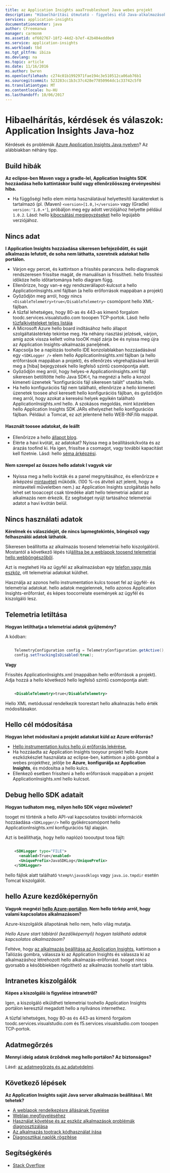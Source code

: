 ```yaml
---
title: az Application Insights aaaTroubleshoot Java webes projekt
description: "Hibaelhárítási útmutató - figyelési élő Java-alkalmazásokhoz az Application insights szolgáltatással."
services: application-insights
documentationcenter: java
author: CFreemanwa
manager: carmonm
ms.assetid: ef602767-18f2-44d2-b7ef-42b404edd0e9
ms.service: application-insights
ms.workload: tbd
ms.tgt_pltfrm: ibiza
ms.devlang: na
ms.topic: article
ms.date: 11/16/2016
ms.author: bwren
ms.openlocfilehash: c274c01b1992971fae194c3e510512ca06ab76b1
ms.sourcegitcommit: 523283cc1b3c37c428e77850964dc1c33742c5f0
ms.translationtype: MT
ms.contentlocale: hu-HU
ms.lasthandoff: 10/06/2017
---
```

# <a name="troubleshooting-and-q-and-a-for-application-insights-for-java"></a>Hibaelhárítás, kérdések és válaszok: Application Insights Java-hoz
Kérdések és problémák [Azure Application Insights Java nyelven][java]? Az alábbiakban néhány tipp.

## <a name="build-errors"></a>Build hibák
**Az eclipse-ben Maven vagy a gradle-lel, Application Insights SDK hozzáadása hello kattintáskor build vagy ellenőrzőösszeg érvényesítési hiba.**

* Ha függőségi hello <version> elem minta használatával helyettesítő karaktereket is tartalmazó (pl. (Maven) `<version>[1.0,)</version>` vagy (Gradle) `version:'1.0.+'`), próbáljon meg egy adott verziójához helyette például `1.0.2`. Lásd: hello [kibocsátási megjegyzéseket](https://github.com/Microsoft/ApplicationInsights-Java#release-notes) hello legújabb verziójához.

## <a name="no-data"></a>Nincs adat
**I Application Insights hozzáadása sikeresen befejeződött, és saját alkalmazás lefutott, de soha nem láthatta, szeretnék adatokat hello portálon.**

* Várjon egy percet, és kattintson a frissítés parancsra. hello diagramok rendszeresen frissítse magát, de manuálisan is frissítheti. hello frissítési időköze hello időtartománya hello diagram függ.
* Ellenőrizze, hogy van-e egy rendszerállapot-kulcsot a hello ApplicationInsights.xml fájlban (a hello erőforrások mappában a projekt)
* Győződjön meg arról, hogy nincs `<DisableTelemetry>true</DisableTelemetry>` csomópont hello XML-fájlban.
* A tűzfal lehetséges, hogy 80-as és 443-as kimenő forgalom toodc.services.visualstudio.com tooopen TCP-portok. Lásd: hello [tűzfalkivételeket teljes listája](app-insights-ip-addresses.md)
* A Microsoft Azure hello board indításához hello állapot szolgáltatástérkép tekintse meg. Ha néhány riasztási jelzések, várjon, amíg azok vissza kellett volna tooOK majd zárja be és nyissa meg újra az Application Insights-alkalmazás paneljének.
* Kapcsolja be a naplózás toohello IDE konzolablakban hozzáadásával egy `<SDKLogger />` elem hello ApplicationInsights.xml fájlban (a hello erőforrások mappában a projekt), és ellenőrzés végrehajtásával kerüli meg a [hiba] bejegyzések hello legfelső szintű csomópontja alatt.
* Győződjön meg arról, hogy helyes-e ApplicationInsights.xml fájl sikeresen betöltötte hello Java SDK-t, ha megnézi a hello a konzol kimeneti üzenetek "konfigurációs fájl sikeresen talált" utasítás hello.
* Ha hello konfigurációs fájl nem található, ellenőrizze a hello kimeneti üzenetek toosee ahol keresett hello konfigurációs fájlban, és győződjön meg arról, hogy azokat a keresési helyek egyikén található ApplicationInsights.xml hello. A szokásos megoldás, mint közelében hello Application Insights SDK JARs elhelyezhet hello konfigurációs fájlban. Például: a Tomcat, ez azt jelentené hello WEB-INF/lib mappát.

#### <a name="i-used-toosee-data-but-it-has-stopped"></a>Használt toosee adatokat, de leállt
* Ellenőrizze a hello [állapot blog](http://blogs.msdn.com/b/applicationinsights-status/).
* Elérte a havi kvótát, az adatokat? Nyissa meg a beállítások/kvóta és az árazás toofind ki. Ha igen, frissítse a csomagot, vagy további kapacitást kell fizetnie. Lásd: hello [séma árképzési](https://azure.microsoft.com/pricing/details/application-insights/).

#### <a name="i-dont-see-all-hello-data-im-expecting"></a>Nem szerepel az összes hello adatok I vagyok vár
* Nyissa meg a hello kvóták és a panel megnyitásához, és ellenőrizze e árképzési [mintavételi](app-insights-sampling.md) működik. (100 %-os átviteli azt jelenti, hogy a mintavételi műveletben nem.) az Application Insights szolgáltatás hello lehet set tooaccept csak töredéke alatt hello telemetriai adatot az alkalmazás nem érkezik. Ez segítséget nyújt tartásához telemetriai adatot a havi kvótán belül. 

## <a name="no-usage-data"></a>Nincs használati adatok
**Kérelmek és válaszidejét, de nincs lapmegtekintés, böngésző vagy felhasználói adatok láthatók.**

Sikeresen beállította az alkalmazás toosend telemetriai hello kiszolgálóról. Mostantól a következő lépés túl[állítsa be a weblapok toosend telemetriai hello webböngészőből][usage].

Azt is megteheti Ha az ügyfél az alkalmazásban egy [telefon vagy más eszköz][platforms], ott telemetriai adatokat küldhet. 

Használja az azonos hello instrumentation kulcs tooset fel az ügyfél- és telemetriai adatokat. hello adatok megjelennek, hello azonos Application Insights-erőforrást, és képes toocorrelate események az ügyfél és kiszolgáló lesz.


## <a name="disabling-telemetry"></a>Telemetria letiltása
**Hogyan letilthatja a telemetriai adatok gyűjtemény?**

A kódban:

```Java

    TelemetryConfiguration config = TelemetryConfiguration.getActive();
    config.setTrackingIsDisabled(true);
```

**Vagy** 

Frissítés ApplicationInsights.xml (mappában hello erőforrások a projekt). Adja hozzá a hello következő hello legfelső szintű csomópontja alatt:

```XML

    <DisableTelemetry>true</DisableTelemetry>
```

Hello XML metódussal rendelkezik toorestart hello alkalmazás hello érték módosításakor.

## <a name="changing-hello-target"></a>Hello cél módosítása
**Hogyan lehet módosítani a projekt adatokat küld az Azure erőforrás?**

* [Hello instrumentation kulcs hello új erőforrás lekérése.][java]
* Ha hozzáadta az Application Insights tooyour projekt hello Azure eszközkészlet használata az eclipse-ben, kattintson a jobb gombbal a webes projekthez, jelölje be **Azure**, **konfigurálja az Application Insights**, és módosítsa a hello kulcs.
* Ellenkező esetben frissíteni a hello erőforrások mappában a projekt ApplicationInsights.xml hello kulcsot.

## <a name="debug-data-from-hello-sdk"></a>Debug hello SDK adatait

**Hogyan tudhatom meg, milyen hello SDK végez műveletet?**

tooget mi történik a hello API-val kapcsolatos további információk hozzáadása `<SDKLogger/>` hello gyökércsomópont hello ApplicationInsights.xml konfigurációs fájl alapján.

Azt is beállíthatja, hogy hello naplózó toooutput tooa fájlt:

```XML

    <SDKLogger type="FILE">
      <enabled>True</enabled>
      <UniquePrefix>JavaSDKLog</UniquePrefix>
    </SDKLogger>
```

hello fájlok alatt található `%temp%\javasdklogs` vagy `java.io.tmpdir` esetén Tomcat kiszolgálót.


## <a name="hello-azure-start-screen"></a>hello Azure kezdőképernyőn
**Vagyok megnézi [hello Azure-portálon](https://portal.azure.com). Nem hello térkép arról, hogy valami kapcsolatos alkalmazásom?**

Azure-kiszolgálók állapotának hello nem, hello világ mutatja.

*Hello Azure start tábláról (kezdőképernyő) hogyan található adatok kapcsolatos alkalmazásom?*

Feltéve, hogy [az alkalmazás beállítása az Application Insights][java], kattintson a Tallózás gombra, válassza ki az Application Insights és válassza ki az alkalmazáshoz létrehozott hello alkalmazás-erőforrást. tooget nincs gyorsabb a későbbiekben rögzíthető az alkalmazás toohello start tábla.

## <a name="intranet-servers"></a>Intranetes kiszolgálók
**Képes a kiszolgáló is figyelése intranetről?**

Igen, a kiszolgáló elküldheti telemetriai toohello Application Insights portálon keresztül megadott hello a nyilvános internethez. 

A tűzfal lehetséges, hogy 80-as és 443-as kimenő forgalom toodc.services.visualstudio.com és f5.services.visualstudio.com tooopen TCP-portok.

## <a name="data-retention"></a>Adatmegőrzés
**Mennyi ideig adatok őrződnek meg hello portálon? Az biztonságos?**

Lásd: [az adatmegőrzés és az adatvédelmi][data].

## <a name="next-steps"></a>Következő lépések
**Az Application Insights saját Java server alkalmazás beállítása I. Mit tehetek?**

* [A weblapok rendelkezésre állásának figyelése][availability]
* [Weblap megfigyeléséhez][usage]
* [Használat követése és az eszköz alkalmazások problémák diagnosztizálása][platforms]
* [Az alkalmazás tootrack kódhasználat írása][track]
* [Diagnosztikai naplók rögzítése][javalogs]

## <a name="get-help"></a>Segítségkérés
* [Stack Overflow](http://stackoverflow.com/questions/tagged/ms-application-insights)

<!--Link references-->

[availability]: app-insights-monitor-web-app-availability.md
[data]: app-insights-data-retention-privacy.md
[java]: app-insights-java-get-started.md
[javalogs]: app-insights-java-trace-logs.md
[platforms]: app-insights-platforms.md
[track]: app-insights-api-custom-events-metrics.md
[usage]: app-insights-javascript.md

